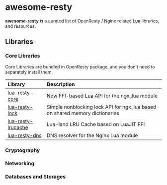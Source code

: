 # awesome-resty

**awesome-resty** is a curated list of OpenResty / Nginx related Lua libraries, and resources.

## Libraries

### Core Libraries

Core Libraries are bundled in OpenResty package, and you don't need to separately install them.

Library|Description
:------|:----------
[lua-resty-core](https://github.com/openresty/lua-resty-core)|New FFI-based Lua API for the ngx_lua module
[lua-resty-lock](https://github.com/openresty/lua-resty-lock)|Simple nonblocking lock API for ngx_lua based on shared memory dictionaries
[lua-resty-lrucache](https://github.com/openresty/lua-resty-lrucache)|Lua-land LRU Cache based on LuaJIT FFI
[lua-resty-dns](https://github.com/openresty/lua-resty-dns)|DNS resolver for the Nginx Lua module

### Cryptography

### Networking

### Databases and Storages



